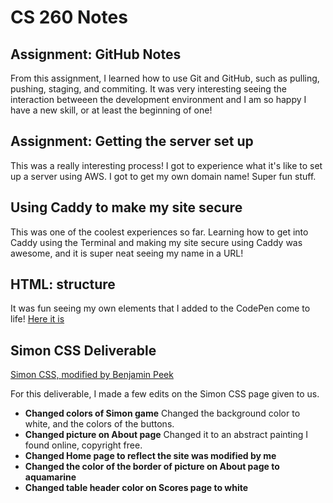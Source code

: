 # CS 260 Notes

## Assignment: GitHub Notes

From this assignment, I learned how to use Git and GitHub, such as pulling, pushing, staging, and commiting. It was very interesting seeing the interaction betweeen the development environment and I am so happy I have a new skill, or at least the beginning of one!

## Assignment: Getting the server set up

This was a really interesting process! I got to experience what it's like to set up a server using AWS. I got to get my own domain name! Super fun stuff.

## Using Caddy to make my site secure

This was one of the coolest experiences so far. Learning how to get into Caddy using the Terminal and making my site secure using Caddy was awesome, and it is super neat seeing my name in a URL!

## HTML: structure

It was fun seeing my own elements that I added to the CodePen come to life!
[Here it is](https://codepen.io/Benjamin-Peek/pen/yLGqPMQ?editors=1100)

## Simon CSS Deliverable

[Simon CSS, modified by Benjamin Peek](https://simon.benjaminpeek.com)

For this deliverable, I made a few edits on the Simon CSS page given to us.

- **Changed colors of Simon game** Changed the background color to white, and the colors of the buttons.
- **Changed picture on About page** Changed it to an abstract painting I found online, copyright free.
- **Changed Home page to reflect the site was modified by me**
- **Changed the color of the border of picture on About page to aquamarine**
- **Changed table header color on Scores page to white**
